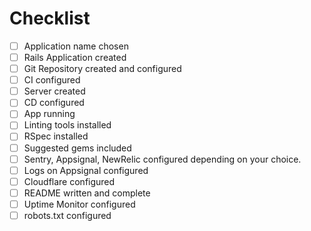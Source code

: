 # Checklist

- [ ] Application name chosen
- [ ] Rails Application created
- [ ] Git Repository created and configured
- [ ] CI configured
- [ ] Server created
- [ ] CD configured
- [ ] App running
- [ ] Linting tools installed
- [ ] RSpec installed
- [ ] Suggested gems included
- [ ] Sentry, Appsignal, NewRelic configured depending on your choice.
- [ ] Logs on Appsignal configured
- [ ] Cloudflare configured
- [ ] README written and complete
- [ ] Uptime Monitor configured
- [ ] robots.txt configured
